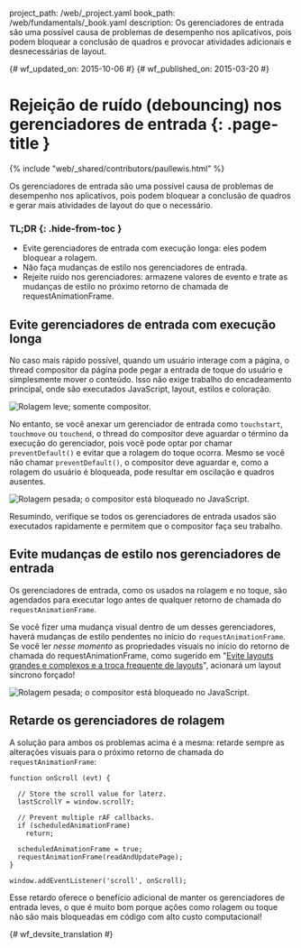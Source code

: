 project_path: /web/_project.yaml
book_path: /web/fundamentals/_book.yaml
description: Os gerenciadores de entrada são uma possível causa de problemas de desempenho nos aplicativos, pois podem bloquear a conclusão de quadros e provocar atividades adicionais e desnecessárias de layout.

{# wf_updated_on: 2015-10-06 #}
{# wf_published_on: 2015-03-20 #}

# Rejeição de ruído (debouncing) nos gerenciadores de entrada {: .page-title }

{% include "web/_shared/contributors/paullewis.html" %}

Os gerenciadores de entrada são uma possível causa de problemas de desempenho
nos aplicativos, pois podem bloquear a conclusão de quadros e gerar mais atividades de layout do que
o necessário.

### TL;DR {: .hide-from-toc }

* Evite gerenciadores de entrada com execução longa: eles podem bloquear a rolagem.
* Não faça mudanças de estilo nos gerenciadores de entrada.
* Rejeite ruído nos gerenciadores: armazene valores de evento e trate as mudanças de estilo no próximo retorno de chamada de requestAnimationFrame.

## Evite gerenciadores de entrada com execução longa

No caso mais rápido possível, quando um usuário interage com a página, o thread compositor da página pode pegar a entrada de toque do usuário e simplesmente mover o conteúdo. Isso não exige trabalho do encadeamento principal, onde são executados JavaScript, layout, estilos e coloração.

<img src="images/debounce-your-input-handlers/compositor-scroll.jpg" alt="Rolagem leve; somente compositor.">

No entanto, se você anexar um gerenciador de entrada como `touchstart`, `touchmove` ou `touchend`, o thread do compositor deve aguardar o término da execução do gerenciador, pois você pode optar por chamar `preventDefault()` e evitar que a rolagem do toque ocorra. Mesmo se você não chamar `preventDefault()`, o compositor deve aguardar e, como a rolagem do usuário é bloqueada, pode resultar em oscilação e quadros ausentes.

<img src="images/debounce-your-input-handlers/ontouchmove.jpg" alt="Rolagem pesada; o compositor está bloqueado no JavaScript.">

Resumindo, verifique se todos os gerenciadores de entrada usados são executados rapidamente e permitem que o compositor faça seu trabalho.

## Evite mudanças de estilo nos gerenciadores de entrada

Os gerenciadores de entrada, como os usados na rolagem e no toque, são agendados para executar logo antes de qualquer retorno de chamada do `requestAnimationFrame`.

Se você fizer uma mudança visual dentro de um desses gerenciadores, haverá mudanças de estilo pendentes no início do `requestAnimationFrame`. Se você ler _nesse momento_ as propriedades visuais no início do retorno de chamada do requestAnimationFrame, como sugerido em "[Evite layouts grandes e complexos e a troca frequente de layouts](avoid-large-complex-layouts-and-layout-thrashing)", acionará um layout síncrono forçado!

<img src="images/debounce-your-input-handlers/frame-with-input.jpg" alt="Rolagem pesada; o compositor está bloqueado no JavaScript.">

## Retarde os gerenciadores de rolagem

A solução para ambos os problemas acima é a mesma: retarde sempre as alterações visuais para o próximo retorno de chamada do `requestAnimationFrame`:


    function onScroll (evt) {

      // Store the scroll value for laterz.
      lastScrollY = window.scrollY;

      // Prevent multiple rAF callbacks.
      if (scheduledAnimationFrame)
        return;

      scheduledAnimationFrame = true;
      requestAnimationFrame(readAndUpdatePage);
    }

    window.addEventListener('scroll', onScroll);


Esse retardo oferece o benefício adicional de manter os gerenciadores de entrada leves, o que é muito bom porque ações como rolagem ou toque não são mais bloqueadas em código com alto custo computacional!


{# wf_devsite_translation #}
